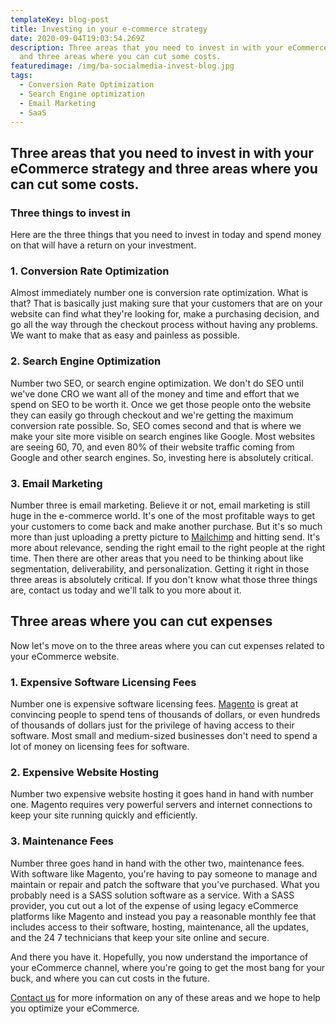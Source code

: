 ```yaml
---
templateKey: blog-post
title: Investing in your e-commerce strategy
date: 2020-09-04T19:03:54.269Z
description: Three areas that you need to invest in with your eCommerce strategy
  and three areas where you can cut some costs.
featuredimage: /img/ba-socialmedia-invest-blog.jpg
tags:
  - Conversion Rate Optimization
  - Search Engine optimization
  - Email Marketing
  - SaaS
---
```

## Three areas that you need to invest in with your eCommerce strategy and three areas where you can cut some costs.



### Three things to invest in

Here are the three things that you need to invest in today and spend money on that will have a return on your investment.

### 1. Conversion Rate Optimization

Almost immediately number one is conversion rate optimization. What is that? That is basically just making sure that your customers that are on your website can find what they're looking for, make a purchasing decision, and go all the way through the checkout process without having any problems. We want to make that as easy and painless as possible.

### 2. Search Engine Optimization

Number two SEO, or search engine optimization. We don't do SEO until we've done CRO we want all of the money and time and effort that we spend on SEO to be worth it. Once we get those people onto the website they can easily go through checkout and we're getting the maximum conversion rate possible. So, SEO comes second and that is where we make your site more visible on search engines like Google. Most websites are seeing 60, 70, and even 80% of their website traffic coming from Google and other search engines. So, investing here is absolutely critical.

### 3. Email Marketing

Number three is email marketing. Believe it or not, email marketing is still huge in the e-commerce world. It's one of the most profitable ways to get your customers to come back and make another purchase. But it's so much more than just uploading a pretty picture to [Mailchimp](https://mailchimp.com/) and hitting send. It's more about relevance, sending the right email to the right people at the right time. Then there are other areas that you need to be thinking about like segmentation, deliverability, and personalization. Getting it right in those three areas is absolutely critical. If you don't know what those three things are, contact us today and we'll talk to you more about it.



## Three areas where you can cut expenses

Now let's move on to the three areas where you can cut expenses related to your eCommerce website.

### 1. Expensive Software Licensing Fees

Number one is expensive software licensing fees. [Magento](https://magento.com/) is great at convincing people to spend tens of thousands of dollars, or even hundreds of thousands of dollars just for the privilege of having access to their software. Most small and medium-sized businesses don't need to spend a lot of money on licensing fees for software.

### 2. Expensive Website Hosting

Number two expensive website hosting it goes hand in hand with number one. Magento requires very powerful servers and internet connections to keep your site running quickly and efficiently.

### 3. Maintenance Fees

Number three goes hand in hand with the other two, maintenance fees. With software like Magento, you're having to pay someone to manage and maintain or repair and patch the software that you've purchased. What you probably need is a SASS solution software as a service. With a SASS provider, you cut out a lot of the expense of using legacy eCommerce platforms like Magento and instead you pay a reasonable monthly fee that includes access to their software, hosting, maintenance, all the updates, and the 24 7 technicians that keep your site online and secure.

And there you have it. Hopefully, you now understand the importance of your eCommerce channel, where you're going to get the most bang for your buck, and where you can cut costs in the future.

[Contact us](http://www.ballisticagency.com/contactus) for more information on any of these areas and we hope to help you optimize your eCommerce.